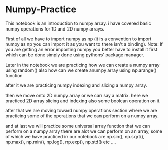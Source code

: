 # Numpy-Practice
This notebook is an introduction to numpy array.
i have covered basic numpy operations for 1D and 2D numpy arrays.

First of all we have to import numpy as np (it is a convention to import numpy as np you can import it as you want to there isn't a binding).
Note: If you are getting an error importing numpy you better have to install it first which can be done simply done using pythons' package manager.

Later in the notebook we are practicing how we can create a numpy array using random() also how can we create anumpy array using np.arange() function

after it we are practicing numpy indexing and slicing a numpy array.

then we move onto 2D numpy array or we can say a matrix. here we practiced 2D array slicing and indexing also some boolean operation on it.

after that we are moving toward numpy operations section where we are practicing some of the operations that we can perform on a numpy array.

and at last we will practice some universal array function that we can perform on a numpy array there are alot we can perform on an array, some of which we have practiced in our notebook are np.sin(), np.sqrt(), np.max(), np.min(), np.log(), np.exp(), np.std() etc ....
